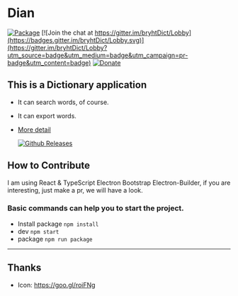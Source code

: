 # Dian 
[![Package](https://github.com/bryht/dian/workflows/Package/badge.svg)](https://github.com/bryht/dian/actions)
[![Join the chat at https://gitter.im/bryhtDict/Lobby](https://badges.gitter.im/bryhtDict/Lobby.svg)](https://gitter.im/bryhtDict/Lobby?utm_source=badge&utm_medium=badge&utm_campaign=pr-badge&utm_content=badge) 
[![Donate](https://img.shields.io/badge/Donate-PayPal-blue.svg)](https://www.paypal.me/bryht/6)
## This is a Dictionary application
- It can search words, of course.
- It can export words.
- [More detail](http://bryht.github.io/dian)

  [![Github Releases](https://img.shields.io/github/downloads/bryht/dian/total.svg?style=plastic)](https://github.com/bryht/dian/releases/latest)


## How to Contribute
I am using React & TypeScript Electron Bootstrap Electron-Builder, if you are interesting, just make a pr, we will have a look.
###  Basic commands can help you to start the project.
- Install package ```npm install```
- dev ```npm start``` 
- package ```npm run package``` 

***
## Thanks
- Icon: https://goo.gl/roiFNg
